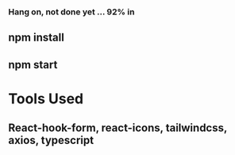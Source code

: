 ### Hang on, not done yet ... 92% in

## npm install

## npm start

# Tools Used

## React-hook-form, react-icons, tailwindcss, axios, typescript

